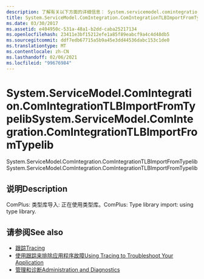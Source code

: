 ```yaml
---
description: 了解有关以下方面的详细信息： System.servicemodel.comintegration。 ComIntegrationTLBImportFromTypelib
title: System.ServiceModel.ComIntegration.ComIntegrationTLBImportFromTypelib
ms.date: 03/30/2017
ms.assetid: e404950c-531a-48a1-b2dd-caba25217134
ms.openlocfilehash: 23411e3bf15212efe1a85f89eabcf9a4c4d48db5
ms.sourcegitcommit: ddf7edb67715a5b9a45e3dd44536dabc153c1de0
ms.translationtype: MT
ms.contentlocale: zh-CN
ms.lasthandoff: 02/06/2021
ms.locfileid: "99676984"
---
```

# <a name="systemservicemodelcomintegrationcomintegrationtlbimportfromtypelib"></a><span data-ttu-id="cfd8f-103">System.ServiceModel.ComIntegration.ComIntegrationTLBImportFromTypelib</span><span class="sxs-lookup"><span data-stu-id="cfd8f-103">System.ServiceModel.ComIntegration.ComIntegrationTLBImportFromTypelib</span></span>

<span data-ttu-id="cfd8f-104">System.ServiceModel.ComIntegration.ComIntegrationTLBImportFromTypelib</span><span class="sxs-lookup"><span data-stu-id="cfd8f-104">System.ServiceModel.ComIntegration.ComIntegrationTLBImportFromTypelib</span></span>  
  
## <a name="description"></a><span data-ttu-id="cfd8f-105">说明</span><span class="sxs-lookup"><span data-stu-id="cfd8f-105">Description</span></span>  

 <span data-ttu-id="cfd8f-106">ComPlus: 类型库导入: 正在使用类型库。</span><span class="sxs-lookup"><span data-stu-id="cfd8f-106">ComPlus: Type library import: using type library.</span></span>  
  
## <a name="see-also"></a><span data-ttu-id="cfd8f-107">请参阅</span><span class="sxs-lookup"><span data-stu-id="cfd8f-107">See also</span></span>

- [<span data-ttu-id="cfd8f-108">跟踪</span><span class="sxs-lookup"><span data-stu-id="cfd8f-108">Tracing</span></span>](index.md)
- [<span data-ttu-id="cfd8f-109">使用跟踪来排除应用程序故障</span><span class="sxs-lookup"><span data-stu-id="cfd8f-109">Using Tracing to Troubleshoot Your Application</span></span>](using-tracing-to-troubleshoot-your-application.md)
- [<span data-ttu-id="cfd8f-110">管理和诊断</span><span class="sxs-lookup"><span data-stu-id="cfd8f-110">Administration and Diagnostics</span></span>](../index.md)
